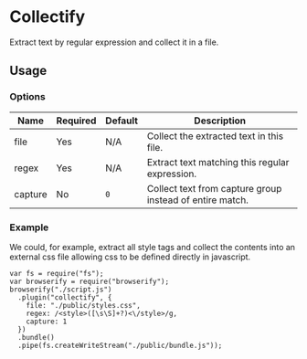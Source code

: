 # Collectify

Extract text by regular expression and collect it in a file.

## Usage

### Options

  Name  | Required | Default |                       Description
--------|----------|---------|---------------------------------------------------------
file    | Yes      | N/A     | Collect the extracted text in this file.
regex   | Yes      | N/A     | Extract text matching this regular expression.
capture | No       |`0`      | Collect text from capture group instead of entire match.

### Example

We could, for example, extract all style tags and collect the contents into an external css file allowing css to be defined directly in javascript.


    var fs = require("fs");
    var browserify = require("browserify");
    browserify("./script.js")
      .plugin("collectify", {
        file: "./public/styles.css",
        regex: /<style>([\s\S]+?)<\/style>/g,
        capture: 1
      })
      .bundle()
      .pipe(fs.createWriteStream("./public/bundle.js"));
